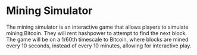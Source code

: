 # Mining Simulator

The mining simulator is an interactive game that allows players to simulate mining Bitcoin.  They will rent hashpower to attempt to find the next block.  The game will be on a 1/60th timescale to Bitcoin, where blocks are mined every 10 seconds, instead of every 10 minutes, allowing for interactive play.
